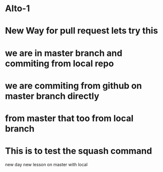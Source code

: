 # Alto-1
# New Way for pull request lets try this
# we are in master branch and commiting from local repo
# we are commiting from github on master branch directly

# from master that too from local branch
# This is to test the squash command

new day new lesson on master with local
